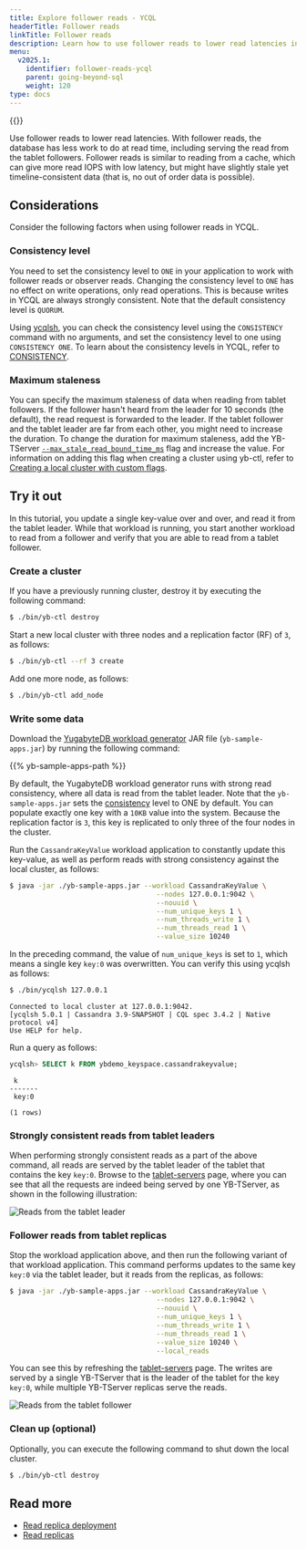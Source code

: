 ```yaml
---
title: Explore follower reads - YCQL
headerTitle: Follower reads
linkTitle: Follower reads
description: Learn how to use follower reads to lower read latencies in local YugabyteDB clusters in YCQL.
menu:
  v2025.1:
    identifier: follower-reads-ycql
    parent: going-beyond-sql
    weight: 120
type: docs
---
```


{{<api-tabs>}}

Use follower reads to lower read latencies. With follower reads, the database has less work to do at read time, including serving the read from the tablet followers. Follower reads is similar to reading from a cache, which can give more read IOPS with low latency, but might have slightly stale yet timeline-consistent data (that is, no out of order data is possible).

## Considerations

Consider the following factors when using follower reads in YCQL.

### Consistency level

You need to set the consistency level to `ONE` in your application to work with follower reads or observer reads. Changing the consistency level to `ONE` has no effect on write operations, only read operations. This is because writes in YCQL are always strongly consistent. Note that the default consistency level is `QUORUM`.

Using [ycqlsh](../../../api/ycqlsh/), you can check the consistency level using the `CONSISTENCY` command with no arguments, and set the consistency level to one using `CONSISTENCY ONE`. To learn about the consistency levels in YCQL, refer to [CONSISTENCY](../../../api/ycqlsh/#consistency).

### Maximum staleness

You can specify the maximum staleness of data when reading from tablet followers. If the follower hasn't heard from the leader for 10 seconds (the default), the read request is forwarded to the leader. If the tablet follower and the tablet leader are far from each other, you might need to increase the duration. To change the duration for maximum staleness, add the YB-TServer [`--max_stale_read_bound_time_ms`](../../../reference/configuration/yb-tserver/#max-stale-read-bound-time-ms) flag and increase the value. For information on adding this flag when creating a cluster using yb-ctl, refer to [Creating a local cluster with custom flags](../../../admin/yb-ctl/#create-a-local-cluster-with-custom-flags).

## Try it out

In this tutorial, you update a single key-value over and over, and read it from the tablet leader. While that workload is running, you start another workload to read from a follower and verify that you are able to read from a tablet follower.

### Create a cluster

If you have a previously running cluster, destroy it by executing the following command:

```sh
$ ./bin/yb-ctl destroy
```

Start a new local cluster with three nodes and a replication factor (RF) of `3`, as follows:

```sh
$ ./bin/yb-ctl --rf 3 create
```

Add one more node, as follows:

```sh
$ ./bin/yb-ctl add_node
```

### Write some data

Download the [YugabyteDB workload generator](https://github.com/yugabyte/yb-sample-apps) JAR file (`yb-sample-apps.jar`) by running the following command:

{{% yb-sample-apps-path %}}

By default, the YugabyteDB workload generator runs with strong read consistency, where all data is read from the tablet leader. Note that the `yb-sample-apps.jar` sets the [consistency](../../../api/ycqlsh/#consistency) level to ONE by default. You can populate exactly one key with a `10KB` value into the system. Because the replication factor is `3`, this key is replicated to only three of the four nodes in the cluster.

Run the `CassandraKeyValue` workload application to constantly update this key-value, as well as perform reads with strong consistency against the local cluster, as follows:

```sh
$ java -jar ./yb-sample-apps.jar --workload CassandraKeyValue \
                                    --nodes 127.0.0.1:9042 \
                                    --nouuid \
                                    --num_unique_keys 1 \
                                    --num_threads_write 1 \
                                    --num_threads_read 1 \
                                    --value_size 10240
```

In the preceding command, the value of `num_unique_keys` is set to `1`, which means a single key `key:0` was overwritten. You can verify this using ycqlsh as follows:

```sh
$ ./bin/ycqlsh 127.0.0.1
```

```output
Connected to local cluster at 127.0.0.1:9042.
[ycqlsh 5.0.1 | Cassandra 3.9-SNAPSHOT | CQL spec 3.4.2 | Native protocol v4]
Use HELP for help.
```

Run a query as follows:

```sql
ycqlsh> SELECT k FROM ybdemo_keyspace.cassandrakeyvalue;
```

```output
 k
-------
 key:0

(1 rows)
```

### Strongly consistent reads from tablet leaders

When performing strongly consistent reads as a part of the above command, all reads are served by the tablet leader of the tablet that contains the key `key:0`. Browse to the [tablet-servers](http://127.0.0.1:7000/tablet-servers) page, where you can see that all the requests are indeed being served by one YB-TServer, as shown in the following illustration:

![Reads from the tablet leader](/images/ce/tunable-reads-leader.png)

### Follower reads from tablet replicas

Stop the workload application above, and then run the following variant of that workload application. This command performs updates to the same key `key:0` via the tablet leader, but it reads from the replicas, as follows:

```sh
$ java -jar ./yb-sample-apps.jar --workload CassandraKeyValue \
                                    --nodes 127.0.0.1:9042 \
                                    --nouuid \
                                    --num_unique_keys 1 \
                                    --num_threads_write 1 \
                                    --num_threads_read 1 \
                                    --value_size 10240 \
                                    --local_reads
```

You can see this by refreshing the [tablet-servers](http://127.0.0.1:7000/tablet-servers) page. The writes are served by a single YB-TServer that is the leader of the tablet for the key `key:0`, while multiple YB-TServer replicas serve the reads.

![Reads from the tablet follower](/images/ce/tunable-reads-followers.png)

### Clean up (optional)

Optionally, you can execute the following command to shut down the local cluster.

```sh
$ ./bin/yb-ctl destroy
```

## Read more

- [Read replica deployment](../../../deploy/multi-dc/read-replica-clusters/)
- [Read replicas](../../multi-region-deployments/read-replicas-ycql/)
